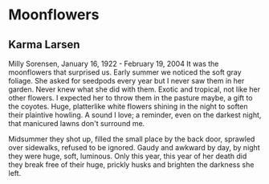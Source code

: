 # Moonflowers
## Karma Larsen
Milly Sorensen, January 16, 1922 - February 19, 2004
It was the moonflowers that surprised us.
Early summer we noticed the soft gray foliage.
She asked for seedpods every year but I never saw them in her garden.
Never knew what she did with them.
Exotic and tropical, not like her other flowers.
I expected her to throw them in the pasture maybe,
a gift to the coyotes. Huge, platterlike white flowers
shining in the night to soften their plaintive howling.
A sound I love; a reminder, even on the darkest night,
that manicured lawns don't surround me.

Midsummer they shot up, filled the small place by the back door,
sprawled over sidewalks, refused to be ignored.
Gaudy and awkward by day,
by night they were huge, soft, luminous.
Only this year, this year of her death
did they break free of their huge, prickly husks
and brighten the darkness she left.